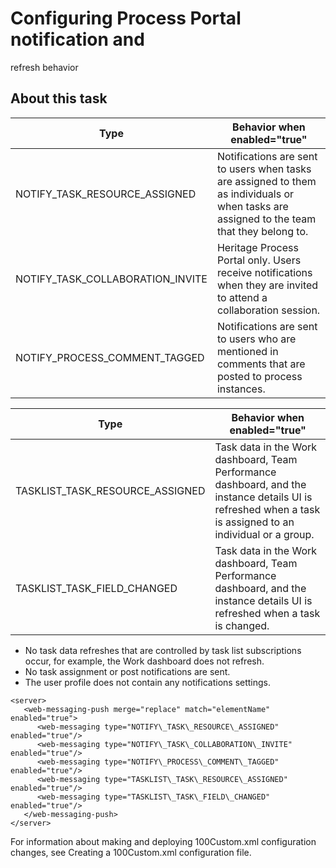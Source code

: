 # Configuring Process Portal notification and
refresh behavior

## About this task

| Type                             | Behavior when enabled="true"                                                                                                               |
|----------------------------------|--------------------------------------------------------------------------------------------------------------------------------------------|
| NOTIFY\_TASK\_RESOURCE\_ASSIGNED    | Notifications are sent to users when tasks are assigned to them as individuals or when tasks are assigned to the team that they belong to. |
| NOTIFY\_TASK\_COLLABORATION\_INVITE | Heritage Process Portal only. Users receive notifications when they are invited to attend a collaboration session.                         |
| NOTIFY\_PROCESS\_COMMENT\_TAGGED    | Notifications are sent to users who are mentioned in comments that are posted to process instances.                                        |

| Type                            | Behavior when enabled="true"                                                                                                                               |
|---------------------------------|------------------------------------------------------------------------------------------------------------------------------------------------------------|
| TASKLIST\_TASK\_RESOURCE\_ASSIGNED | Task data in the Work dashboard, Team Performance dashboard, and the instance details UI is refreshed when a task is assigned to an individual or a group. |
| TASKLIST\_TASK\_FIELD\_CHANGED     | Task data in the Work dashboard, Team Performance dashboard, and the instance details UI is refreshed when a task is changed.                              |

- No task data refreshes that are controlled by task list subscriptions occur, for example, the
Work dashboard does not refresh.
- No task assignment  or post notifications are sent.
- The user profile does not contain any notifications settings.

```
<server>
   <web-messaging-push merge="replace" match="elementName" enabled="true">
      <web-messaging type="NOTIFY\_TASK\_RESOURCE\_ASSIGNED" enabled="true"/>
      <web-messaging type="NOTIFY\_TASK\_COLLABORATION\_INVITE" enabled="true"/>
      <web-messaging type="NOTIFY\_PROCESS\_COMMENT\_TAGGED" enabled="true"/>
      <web-messaging type="TASKLIST\_TASK\_RESOURCE\_ASSIGNED" enabled="true"/>
      <web-messaging type="TASKLIST\_TASK\_FIELD\_CHANGED" enabled="true"/>
   </web-messaging-push>
</server>
```

For information about making and deploying 100Custom.xml configuration
changes, see Creating a 100Custom.xml configuration file.